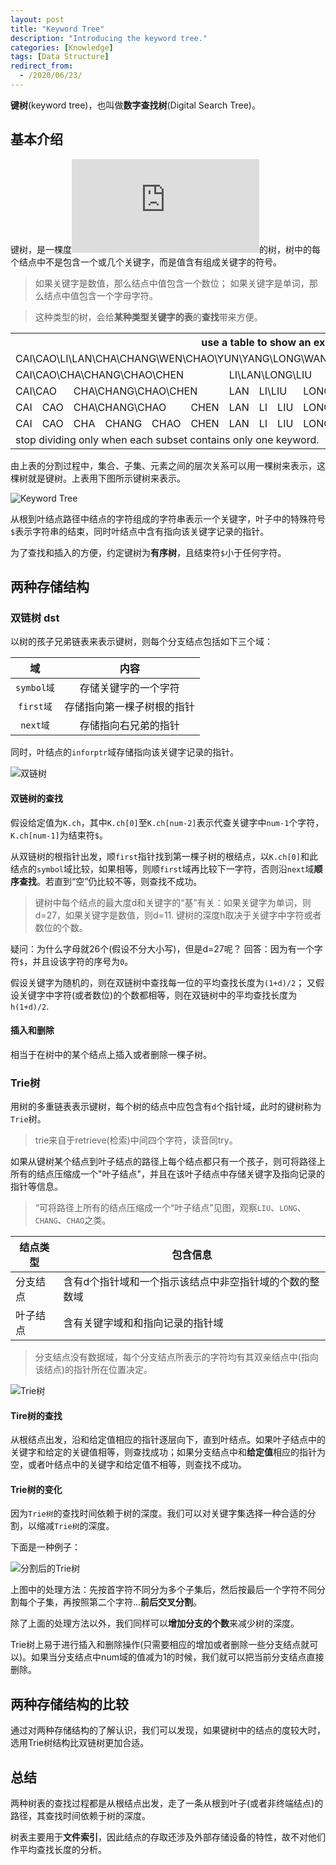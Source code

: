 ```yaml
---
layout: post
title: "Keyword Tree"
description: "Introducing the keyword tree."
categories: [Knowledge]
tags: [Data Structure]
redirect_from:
  - /2020/06/23/
---
```


**键树**(keyword tree)，也叫做**数字查找树**(Digital Search Tree)。

## 基本介绍

键树，是一棵度![大于等于2][大于等于2]的树，树中的每个结点中不是包含一个或几个关键字，而是值含有组成关键字的符号。

> 如果关键字是数值，那么结点中值包含一个数位；
> 如果关键字是单词，那么结点中值包含一个字母字符。


> 这种类型的树，会给**某种类型关键字的表**的**查找**带来方便。

<table>
    <tr>
        <th colspan="16">use a table to show an example</th>
    </tr>
    <tr>
        <td colspan="16">CAI\CAO\LI\LAN\CHA\CHANG\WEN\CHAO\YUN\YANG\LONG\WANG\ZHAO\LIU\WU\CHEN</td>
    </tr>
    <tr>
        <td colspan="6">CAI\CAO\CHA\CHANG\CHAO\CHEN</td>
        <td colspan="4">LI\LAN\LONG\LIU</td>
        <td colspan="3">WEN\WANG\WU</td>
        <td colspan="2">YUN\YANG</td>
        <td>ZHAO</td>
    </tr>
    <tr>
        <td colspan="2">CAI\CAO</td>
        <td colspan="4">CHA\CHANG\CHAO\CHEN</td>
        <td>LAN</td>
        <td colspan="2">LI\LIU</td>
        <td>LONG</td>
        <td>WANG</td>
        <td>WEN</td>
        <td>WU</td>
        <td>YANG</td>
        <td>YUN</td>
        <td>ZHAO</td>
    </tr>
    <tr>
        <td>CAI</td>
        <td>CAO</td>
        <td colspan="3">CHA\CHANG\CHAO</td>
        <td>CHEN</td>
        <td>LAN</td>
        <td>LI</td>
        <td>LIU</td>
        <td>LONG</td>
        <td>WANG</td>
        <td>WEN</td>
        <td>WU</td>
        <td>YANG</td>
        <td>YUN</td>
        <td>ZHAO</td>
    </tr>
    <tr>
        <td>CAI</td>
        <td>CAO</td>
        <td>CHA</td>
        <td>CHANG</td>
        <td>CHAO</td>
        <td>CHEN</td>
        <td>LAN</td>
        <td>LI</td>
        <td>LIU</td>
        <td>LONG</td>
        <td>WANG</td>
        <td>WEN</td>
        <td>WU</td>
        <td>YANG</td>
        <td>YUN</td>
        <td>ZHAO</td>
    </tr>
    <tr>
        <td colspan="16">stop dividing only when each subset contains only one keyword.</td>
    </tr>
</table>

由上表的分割过程中，集合、子集、元素之间的层次关系可以用一棵树来表示，这棵树就是键树。上表用下图所示键树来表示。

![Keyword Tree][p_tree]

从根到叶结点路径中结点的字符组成的字符串表示一个关键字，叶子中的特殊符号`$`表示字符串的结束，同时叶结点中含有指向该关键字记录的指针。

为了查找和插入的方便，约定键树为**有序树**，且结束符`$`小于任何字符。

## 两种存储结构

### 双链树 dst

以树的孩子兄弟链表来表示键树，则每个分支结点包括如下三个域：

|     域     |            内容            |
| :--------: | :------------------------: |
| `symbol域` |    存储关键字的一个字符    |
| `first域`  | 存储指向第一棵子树根的指针 |
|  `next域`  |    存储指向右兄弟的指针    |

同时，叶结点的`inforptr`域存储指向该关键字记录的指针。

![双链树][双链树]

#### 双链树的查找

假设给定值为`K.ch`，其中`K.ch[0]`至`K.ch[num-2]`表示代查关键字中`num-1`个字符，`K.ch[num-1]`为结束符`$`。

从双链树的根指针出发，顺`first`指针找到第一棵子树的根结点，以`K.ch[0]`和此结点的`symbol`域比较，如果相等，则顺`first`域再比较下一字符，否则沿`next`域**顺序查找**。若直到“空”仍比较不等，则查找不成功。

>键树中每个结点的最大度d和关键字的“基”有关：如果关键字为单词，则d=27，如果关键字是数值，则d=11.
>键树的深度h取决于关键字中字符或者数位的个数。

疑问：为什么字母就26个(假设不分大小写)，但是d=27呢？
回答：因为有一个字符`$`，并且设该字符的序号为`0`。

假设关键字为随机的，则在双链树中查找每一位的平均查找长度为`(1+d)/2`；
又假设关键字中字符(或者数位)的个数都相等，则在双链树中的平均查找长度为`h(1+d)/2`.

#### 插入和删除

相当于在树中的某个结点上插入或者删除一棵子树。

### Trie树

用树的多重链表表示键树，每个树的结点中应包含有`d`个指针域，此时的键树称为`Trie`树。

>trie来自于retrieve(检索)中间四个字符，读音同try。

如果从键树某个结点到叶子结点的路径上每个结点都只有一个孩子，则可将路径上所有的结点压缩成一个"叶子结点"，并且在该叶子结点中存储关键字及指向记录的指针等信息。

>“可将路径上所有的结点压缩成一个“叶子结点"见图，观察`LIU`、`LONG`、`CHANG`、`CHAO`之类。

| 结点类型 | 包含信息                                                |
| -------- | ------------------------------------------------------- |
| 分支结点 | 含有d个指针域和一个指示该结点中非空指针域的个数的整数域 |
| 叶子结点 | 含有关键字域和和指向记录的指针域                        |

>分支结点没有数据域，每个分支结点所表示的字符均有其双亲结点中(指向该结点)的指针所在位置决定。

![Trie树][Trie]

#### Tire树的查找

从根结点出发，沿和给定值相应的指针逐层向下，直到叶结点。如果叶子结点中的关键字和给定的关键值相等，则查找成功；如果分支结点中和**给定值**相应的指针为空，或者叶结点中的关键字和给定值不相等，则查找不成功。

#### Trie树的变化

因为`Trie树`的查找时间依赖于树的深度。我们可以对关键字集选择一种合适的分割，以缩减`Trie树`的深度。

下面是一种例子：

![分割后的Trie树][割tree]

上图中的处理方法：先按首字符不同分为多个子集后，然后按最后一个字符不同分割每个子集，再按照第二个字符...**前后交叉分割**。

除了上面的处理方法以外，我们同样可以**增加分支的个数**来减少树的深度。

Trie树上易于进行插入和删除操作(只需要相应的增加或者删除一些分支结点就可以)。如果当分支结点中num域的值减为1的时候，我们就可以把当前分支结点直接删除。

## 两种存储结构的比较

通过对两种存储结构的了解认识，我们可以发现，如果键树中的结点的度较大时，选用Trie树结构比双链树更加合适。

## 总结

两种树表的查找过程都是从根结点出发，走了一条从根到叶子(或者非终端结点)的路径，其查找时间依赖于树的深度。

树表主要用于**文件索引**，因此结点的存取还涉及外部存储设备的特性，故不对他们作平均查找长度的分析。

[大于等于2]:https://latex.vimsky.com/test.image.latex.php?fmt=svg&val=%255Cdpi%257B150%257D%2520%255Cfootnotesize%2520%255Cge%25202&dl=0
[p_tree]:https://raw.githubusercontent.com/AuthurWhywait/PicBed/master/DS/keyword_tree_normal.jpg
[双链树]:https://raw.githubusercontent.com/AuthurWhywait/PicBed/master/DS/keyword_tree_dst.jpg
[Trie]:https://raw.githubusercontent.com/AuthurWhywait/PicBed/master/DS/keyword_tree_trie_tree.jpg
[割tree]:https://raw.githubusercontent.com/AuthurWhywait/PicBed/master/DS/keyword_tree_divide_trie.jpg
